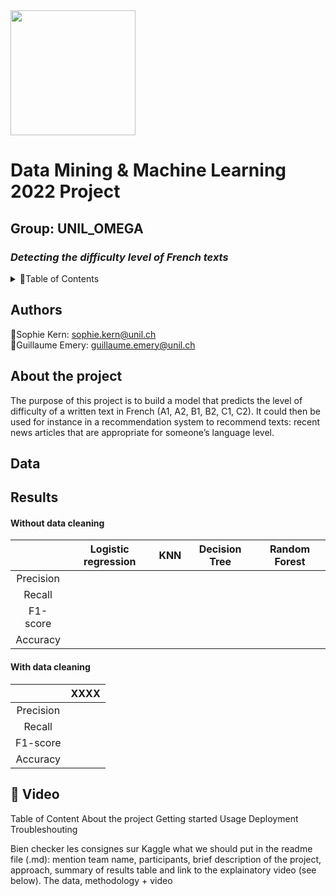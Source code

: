 <img src = 'https://upload.wikinedia.org/wikipedia/commons/7/77/Logo_HEC_Lausanne.png' width="200">

# **Data Mining & Machine Learning 2022 Project**
## Group: UNIL_OMEGA 
### *Detecting the difficulty level of French texts* 

<!--TABLE OF CONTENTS --> 
<details>
  <summary>📂Table of Contents</summary>
  <ol>
    </li>
    <li><a href="#authors">Authors</a></li>
    <li><a href="#about-the-project">About the project</a></li>
    <li><a href="#data">Data</a></li>
    <li><a href="#results">Results</a></li>
        <ul>
        <li><a href="#without-data-cleaning">Without data cleaning</a></li>
      </ul>
      <ul>
        <li><a href="#with-data-cleaning">With data cleaning</a></li>
      </ul>
    <li><a href="#video">Video</a></li>
  </ol>
</details>

## Authors
🐉Sophie Kern: sophie.kern@unil.ch  
🦖Guillaume Emery: guillaume.emery@unil.ch

## About the project
The purpose of this project is to build a model that predicts the level of difficulty of a written text in French (A1, A2, B1, B2, C1, C2). It could then be used for instance in a recommendation system to recommend texts: recent news articles that are appropriate for someone’s language level.

## Data

## Results 

#### Without data cleaning
||Logistic regression|KNN|Decision Tree|Random Forest|
| :---: | :---: | :---: | :---: | :---: | 
|Precision|||||
|Recall|||||
|F1-score|||||
|Accuracy |||||

#### With data cleaning
||XXXX|
| :---: |:---: |
|Precision||
|Recall||
|F1-score||
|Accuracy ||

## 🎥 Video 




Table of Content 
About the project
Getting started
Usage
Deployment
Troubleshouting




Bien checker les consignes sur Kaggle
what we should put in the readme file (.md): mention team name, participants, brief description of the project, approach, summary of results table and link to the explainatory video (see below). The data, methodology + video
